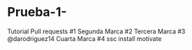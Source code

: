 # Prueba-1-
Tutorial
Pull requests #1
Segunda Marca #2
Tercera Marca #3
@darodriguez14
Cuarta Marca #4
ssc install motivate
